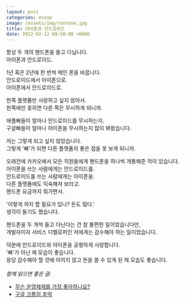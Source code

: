 ```yaml
---
layout: post
categories: essay
image: /assets/img/rootone.jpg
title: 아이폰과 안드로이드
date: 2022-02-12 09:58:00 +0900
---
```


항상 두 개의 핸드폰을 들고 다닙니다.  
아이폰과 안드로이드.

1년 혹은 2년에 한 번씩 메인 폰을 바꿉니다.  
안드로이드에서 아이폰으로.  
아이폰에서 안드로이드로.

한쪽 플랫폼만 사랑하고 싶지 않아서.  
한쪽에만 꽂히면 다른 쪽은 무시하게 되니까.

애플빠들이 얼마나 안드로이드를 무시하는지.  
구글빠들이 얼마나 아이폰을 무시하는지 많이 봐왔습니다.

저는 그렇게 되고 싶지 않았습니다.  
그렇게 '빠'가 되면 다른 플랫폼의 좋은 점을 못 보게 되니까.

오래전에 카카오에서 모든 직원들에게 핸드폰을 하나씩 개통해준 적이 있습니다.  
아이폰을 쓰는 사람에게는 안드로이드를.  
안드로이드를 쓰는 사람에게는 아이폰을.  
다른 플랫폼에도 익숙해져 보라고.  
핸드폰 요금까지 줘가면서.

'이렇게 까지 할 필요가 있나? 돈도 많다.'  
생각이 들기도 했습니다.

핸드폰을 두 개씩 들고 다닌다는 건 참 불편한 일이었습니다만,  
개발자이자 서비스 디벨로퍼인 저에게는 감수해야 하는 일이었습니다.

덕분에 안드로이드와 아이폰을 공평하게 사랑합니다.  
'빠'가 아닌 제 모습이 좋습니다.  
응당 감수해야 할 것에 아끼지 않고 돈을 쓸 수 있게 된 제 모습도 좋습니다.
<br>
<br>
*함께 읽으면 좋은 글:*
* [무슨 운영체제를 가장 좋아하나요?](/essay/2021/08/25/무슨-운영체제를-가장-좋아하나요.html)
* [구글 크롬의 추억](/essay/2022/03/31/google-chrome.html)